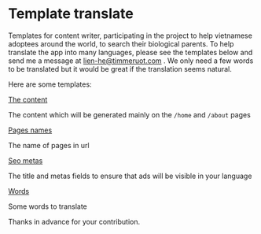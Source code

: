 # Template translate

Templates for content writer, participating in the project to help vietnamese adoptees around the world, to search their biological parents.
To help translate the app into many languages, please see the templates below and send me a message at <a href="mailto:lien-he@timmeruot.com"> lien-he@timmeruot.com </a>.
We only need a few words to be translated but it would be great if the translation seems natural.

Here are some templates: 

[The content](./translate-content.md)

The content which will be generated mainly on the `/home` and `/about` pages

[Pages names](./translate-pages.md)

The name of pages in url

[Seo metas](./translate-seo.md)

The title and metas fields to ensure that ads will be visible in your language

[Words](./translate-words.md)

Some words to translate

Thanks in advance for your contribution.